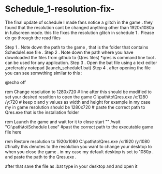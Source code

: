# Schedule_1-resolution-fix-
The final update of schedule I made fans notice a glitch in the game . they found that the resolution cant be changed anything other than 1920x1080p in fullscreen mode. this file fixes the resolution glitch in schedule 1  . Please do go through the read files

Step 1 . Note down the path to the game , that is the folder that contains Schedule1.exe file .
Step 2 . Note down the path where you have downloaded the files from github to (Qres files) 
               *qres is command line tool . can be used for any application.
Step 3 . Open the bat file using a text editor ,preferably notepad (launch_schedule1.bat)
Step 4 . after opening the file you can see somwthing similar to this :

@echo off

rem Change resolution to 1280x720     # line after this should be modified to set your desired resoltion to open the game 
C:\path\to\Qres.exe /x:1280 /y:720    # keep x and y values as width and height for example in my case my in game resolution should be 1280x720 
                                      # paste the correct path to Qres.exe that is the installation folder 

rem Launch the game and wait for it to close 
start "" /wait "C:\path\to\Schedule I.exe"     #past the correct path to the executable game file here 

rem Restore resolution to 1920x1080
C:\path\to\Qres.exe /x:1920 /y:1080            #finally  this denotes to the resolution you want to change your desktop to when you close the game . in my case my                                                      default desktop is set to 1080p . and paste the path to the Qres.exe .

after that save the file as .bat type in your desktop and and open it 

